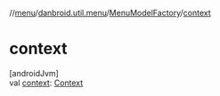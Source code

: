 //[menu](../../../index.md)/[danbroid.util.menu](../index.md)/[MenuModelFactory](index.md)/[context](context.md)

# context

[androidJvm]\
val [context](context.md): [Context](https://developer.android.com/reference/kotlin/android/content/Context.html)
